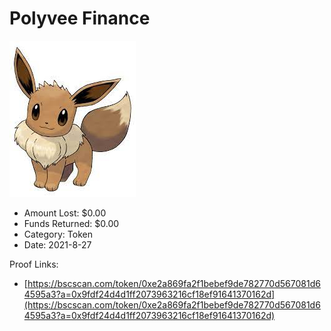 # Polyvee Finance
![Polyvee Finance](/rektimages/Polyvee-Finance.png)
- Amount Lost: $0.00
- Funds Returned: $0.00
- Category: Token
- Date: 2021-8-27



Proof Links:
- [https://bscscan.com/token/0xe2a869fa2f1bebef9de782770d567081d64595a3?a=0x9fdf24d4d1ff2073963216cf18ef91641370162d](https://bscscan.com/token/0xe2a869fa2f1bebef9de782770d567081d64595a3?a=0x9fdf24d4d1ff2073963216cf18ef91641370162d)


